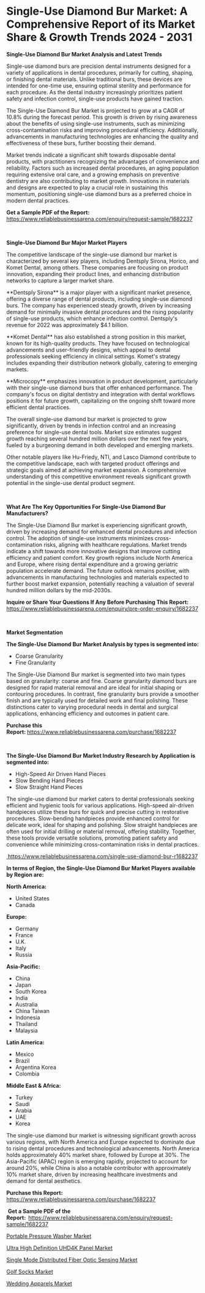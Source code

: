 <p><h1>Single-Use Diamond Bur Market: A Comprehensive Report of its Market Share & Growth Trends 2024 - 2031</h1></p><p><strong>Single-Use Diamond Bur Market Analysis and Latest Trends</strong></p>
<p><p>Single-use diamond burs are precision dental instruments designed for a variety of applications in dental procedures, primarily for cutting, shaping, or finishing dental materials. Unlike traditional burs, these devices are intended for one-time use, ensuring optimal sterility and performance for each procedure. As the dental industry increasingly prioritizes patient safety and infection control, single-use products have gained traction.</p><p>The Single-Use Diamond Bur Market is projected to grow at a CAGR of 10.8% during the forecast period. This growth is driven by rising awareness about the benefits of using single-use instruments, such as minimizing cross-contamination risks and improving procedural efficiency. Additionally, advancements in manufacturing technologies are enhancing the quality and effectiveness of these burs, further boosting their demand.</p><p>Market trends indicate a significant shift towards disposable dental products, with practitioners recognizing the advantages of convenience and reliability. Factors such as increased dental procedures, an aging population requiring extensive oral care, and a growing emphasis on preventive dentistry are also contributing to market growth. Innovations in materials and designs are expected to play a crucial role in sustaining this momentum, positioning single-use diamond burs as a preferred choice in modern dental practices.</p></p>
<p><strong>Get a Sample PDF of the Report:&nbsp;</strong> <a href="https://www.reliablebusinessarena.com/enquiry/request-sample/1682237?utm_campaign=1290&utm_medium=2&utm_source=Github&utm_content=ia&utm_term=01102024&utm_id=single-use-diamond-bur">https://www.reliablebusinessarena.com/enquiry/request-sample/1682237</a></p>
<p>&nbsp;</p>
<p><strong>Single-Use Diamond Bur Major Market Players</strong></p>
<p><p>The competitive landscape of the single-use diamond bur market is characterized by several key players, including Dentsply Sirona, Horico, and Komet Dental, among others. These companies are focusing on product innovation, expanding their product lines, and enhancing distribution networks to capture a larger market share.</p><p>**Dentsply Sirona** is a major player with a significant market presence, offering a diverse range of dental products, including single-use diamond burs. The company has experienced steady growth, driven by increasing demand for minimally invasive dental procedures and the rising popularity of single-use products, which enhance infection control. Dentsply's revenue for 2022 was approximately $4.1 billion.</p><p>**Komet Dental** has also established a strong position in this market, known for its high-quality products. They have focused on technological advancements and user-friendly designs, which appeal to dental professionals seeking efficiency in clinical settings. Komet's strategy includes expanding their distribution network globally, catering to emerging markets.</p><p>**Microcopy** emphasizes innovation in product development, particularly with their single-use diamond burs that offer enhanced performance. The company's focus on digital dentistry and integration with dental workflows positions it for future growth, capitalizing on the ongoing shift toward more efficient dental practices.</p><p>The overall single-use diamond bur market is projected to grow significantly, driven by trends in infection control and an increasing preference for single-use dental tools. Market size estimates suggest growth reaching several hundred million dollars over the next few years, fueled by a burgeoning demand in both developed and emerging markets.</p><p>Other notable players like Hu-Friedy, NTI, and Lasco Diamond contribute to the competitive landscape, each with targeted product offerings and strategic goals aimed at achieving market expansion. A comprehensive understanding of this competitive environment reveals significant growth potential in the single-use dental product segment.</p></p>
<p>&nbsp;</p>
<p><strong>What Are The Key Opportunities For Single-Use Diamond Bur Manufacturers?</strong></p>
<p><p>The Single-Use Diamond Bur market is experiencing significant growth, driven by increasing demand for enhanced dental procedures and infection control. The adoption of single-use instruments minimizes cross-contamination risks, aligning with healthcare regulations. Market trends indicate a shift towards more innovative designs that improve cutting efficiency and patient comfort. Key growth regions include North America and Europe, where rising dental expenditure and a growing geriatric population accelerate demand. The future outlook remains positive, with advancements in manufacturing technologies and materials expected to further boost market expansion, potentially reaching a valuation of several hundred million dollars by the mid-2030s.</p></p>
<p><strong>Inquire or Share Your Questions If Any Before Purchasing This Report:</strong> <a href="https://www.reliablebusinessarena.com/enquiry/pre-order-enquiry/1682237?utm_campaign=1290&utm_medium=2&utm_source=Github&utm_content=ia&utm_term=01102024&utm_id=single-use-diamond-bur">https://www.reliablebusinessarena.com/enquiry/pre-order-enquiry/1682237</a></p>
<p>&nbsp;</p>
<p><strong>Market Segmentation</strong></p>
<p><strong>The Single-Use Diamond Bur Market Analysis by types is segmented into:</strong></p>
<p><ul><li>Coarse Granularity</li><li>Fine Granularity</li></ul></p>
<p><p>The Single-Use Diamond Bur market is segmented into two main types based on granularity: coarse and fine. Coarse granularity diamond burs are designed for rapid material removal and are ideal for initial shaping or contouring procedures. In contrast, fine granularity burs provide a smoother finish and are typically used for detailed work and final polishing. These distinctions cater to varying procedural needs in dental and surgical applications, enhancing efficiency and outcomes in patient care.</p></p>
<p><strong>Purchase this Report:&nbsp;</strong><a href="https://www.reliablebusinessarena.com/purchase/1682237?utm_campaign=1290&utm_medium=2&utm_source=Github&utm_content=ia&utm_term=01102024&utm_id=single-use-diamond-bur">https://www.reliablebusinessarena.com/purchase/1682237</a></p>
<p>&nbsp;</p>
<p><strong>The Single-Use Diamond Bur Market Industry Research by Application is segmented into:</strong></p>
<p><ul><li>High-Speed Air Driven Hand Pieces</li><li>Slow Bending Hand Pieces</li><li>Slow Straight Hand Pieces</li></ul></p>
<p><p>The single-use diamond bur market caters to dental professionals seeking efficient and hygienic tools for various applications. High-speed air-driven handpieces utilize these burs for quick and precise cutting in restorative procedures. Slow-bending handpieces provide enhanced control for delicate work, ideal for shaping and polishing. Slow straight handpieces are often used for initial drilling or material removal, offering stability. Together, these tools provide versatile solutions, promoting patient safety and convenience while minimizing cross-contamination risks in dental practices.</p></p>
<p><a href="https://www.reliablebusinessarena.com/single-use-diamond-bur-r1682237?utm_campaign=1290&utm_medium=2&utm_source=Github&utm_content=ia&utm_term=01102024&utm_id=single-use-diamond-bur">&nbsp;https://www.reliablebusinessarena.com/single-use-diamond-bur-r1682237</a></p>
<p><strong>In terms of Region, the Single-Use Diamond Bur Market Players available by Region are:</strong></p>
<p>
    <p> <strong> North America: </strong>
        <ul>
            <li>United States</li>
            <li>Canada</li>
        </ul>
        </p> 
    <p> <strong> Europe: </strong>
        <ul>
            <li>Germany</li>
            <li>France</li>
            <li>U.K.</li>
            <li>Italy</li>
            <li>Russia</li>
        </ul>
        </p> 
    <p> <strong> Asia-Pacific: </strong>
        <ul>
            <li>China</li>
            <li>Japan</li>
            <li>South Korea</li>
            <li>India</li>
            <li>Australia</li>
            <li>China Taiwan</li>
            <li>Indonesia</li>
            <li>Thailand</li>
            <li>Malaysia</li>
        </ul>
        </p> 
    <p> <strong> Latin America: </strong>
        <ul>
            <li>Mexico</li>
            <li>Brazil</li>
            <li>Argentina Korea</li>
            <li>Colombia</li>
        </ul>
        </p> 
    <p> <strong> Middle East & Africa: </strong>
        <ul>
            <li>Turkey</li>
            <li>Saudi</li>
            <li>Arabia</li>
            <li>UAE</li>
            <li>Korea</li>
        </ul>
    </p>
    </p>
<p><p>The single-use diamond bur market is witnessing significant growth across various regions, with North America and Europe expected to dominate due to rising dental procedures and technological advancements. North America holds approximately 40% market share, followed by Europe at 30%. The Asia-Pacific (APAC) region is emerging rapidly, projected to account for around 20%, while China is also a notable contributor with approximately 10% market share, driven by increasing healthcare investments and demand for dental aesthetics.</p></p>
<p><strong>Purchase this Report: </strong><a href="https://www.reliablebusinessarena.com/purchase/1682237?utm_campaign=1290&utm_medium=2&utm_source=Github&utm_content=ia&utm_term=01102024&utm_id=single-use-diamond-bur">https://www.reliablebusinessarena.com/purchase/1682237</a></p>
<p>&nbsp;<strong>Get a Sample PDF of the Report:&nbsp;&nbsp;</strong><a href="https://www.reliablebusinessarena.com/enquiry/request-sample/1682237?utm_campaign=1290&utm_medium=2&utm_source=Github&utm_content=ia&utm_term=01102024&utm_id=single-use-diamond-bur">https://www.reliablebusinessarena.com/enquiry/request-sample/1682237</a></p>
<p><strong></strong></p>
<p><p><a href="https://www.linkedin.com/pulse/portable-pressure-washer-market-industry-trends-forecast-period-ynk1e?utm_campaign=1290&utm_medium=2&utm_source=Github&utm_content=ia&utm_term=01102024&utm_id=single-use-diamond-bur">Portable Pressure Washer Market</a></p><p><a href="https://issuu.com/reportprime-2/docs/ultra-high-definition-uhd4k-panel-m_c77f2ef18cfa55?utm_campaign=1290&utm_medium=2&utm_source=Github&utm_content=ia&utm_term=01102024&utm_id=single-use-diamond-bur">Ultra High Definition UHD4K Panel Market</a></p><p><a href="https://issuu.com/reportprime-2/docs/single-mode-distributed-fiber-optic_655dc09f81e60d?utm_campaign=1290&utm_medium=2&utm_source=Github&utm_content=ia&utm_term=01102024&utm_id=single-use-diamond-bur">Single Mode Distributed Fiber Optic Sensing Market</a></p><p><a href="https://www.linkedin.com/pulse/market-insights-global-golf-socks-forecast-innovation-vjf1e?utm_campaign=1290&utm_medium=2&utm_source=Github&utm_content=ia&utm_term=01102024&utm_id=single-use-diamond-bur">Golf Socks Market</a></p><p><a href="https://www.linkedin.com/pulse/wedding-apparels-market-growth-outlook-from-2024-2031-4ixje?utm_campaign=1290&utm_medium=2&utm_source=Github&utm_content=ia&utm_term=01102024&utm_id=single-use-diamond-bur">Wedding Apparels Market</a></p></p>